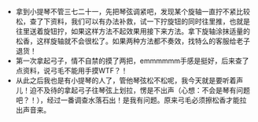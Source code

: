 * 拿到小提琴不管三七二十一，先把琴弦调紧吧，发现某个旋轴一直拧不紧比较松，查了下资料，我们可以有办法补救，试一下拧旋钮的同时往里推，也就是往里送着旋钮拧，如果这样方法不起效果用接下来方法。拿下旋轴涂抹适量的松香，这样旋轴就不会很松了。如果两种方法都不奏效，找特么的客服给老子退货！
* 第一次拿起弓子，情不自禁的摸了两把，emmmmmm手感是挺好，后来查了点资料，说弓毛不能用手摸WTF？！
* 从此之后我也是有小提琴的人了，管他琴弦松不松呢，我今天就是要听着声儿！迫不及待的拿起弓子往琴弦上划拉，愣是不出声（心想：不会是琴有问题吧？！），经过一番调查水落石出！是我有问题。原来弓毛必须擦松香才能拉出声音来。

